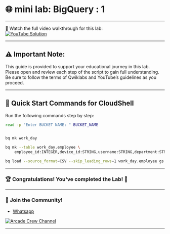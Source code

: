# 🌐 mini lab: BigQuery : 1

--- 

🎥 Watch the full video walkthrough for this lab:  
[![YouTube Solution](https://img.shields.io/badge/YouTube-Watch%20Solution-red?style=flat&logo=youtube)](https://www.youtube.com/watch?v=wjSrI-UHmM8)

---
## ⚠️ **Important Note:**
This guide is provided to support your educational journey in this lab. Please open and review each step of the script to gain full understanding. Be sure to follow the terms of Qwiklabs and YouTube’s guidelines as you proceed.

---

## 🚀 Quick Start Commands for CloudShell  
Run the following commands step by step:  

```bash
read -p "Enter BUCKET NAME: " BUCKET_NAME


bq mk work_day

bq mk --table work_day.employee \
    employee_id:INTEGER,device_id:STRING,username:STRING,department:STRING,office:STRING

bq load --source_format=CSV --skip_leading_rows=1 work_day.employee gs://$BUCKET_NAME/employees.csv employee_id:INTEGER,device_id:STRING,username:STRING,department:STRING,office:STRING

```

---

### 🏆 Congratulations! You've completed the Lab! 🎉

---

### 🤝 Join the Community!

- [Whatsapp](https://chat.whatsapp.com/KkNEauOhBQXHdVcmqIlv9F)  

[![Arcade Crew Channel](https://img.shields.io/badge/YouTube-Arcade%20Crew-red?style=flat&logo=youtube)](https://www.youtube.com/@Arcade61432)

---
